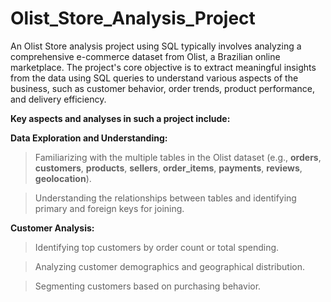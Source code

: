 # Olist_Store_Analysis_Project
An Olist Store analysis project using SQL typically involves analyzing a comprehensive e-commerce dataset from Olist, a Brazilian online marketplace. The project's core objective is to extract meaningful insights from the data using SQL queries to understand various aspects of the business, such as customer behavior, order trends, product performance, and delivery efficiency.

**Key aspects and analyses in such a project include:**

**Data Exploration and Understanding:**
> Familiarizing with the multiple tables in the Olist dataset (e.g., **orders**, **customers**, **products**, **sellers**, **order_items**, **payments**, **reviews**, **geolocation**).

> Understanding the relationships between tables and identifying primary and foreign keys for joining.

**Customer Analysis:**
> Identifying top customers by order count or total spending.

> Analyzing customer demographics and geographical distribution.

> Segmenting customers based on purchasing behavior.
